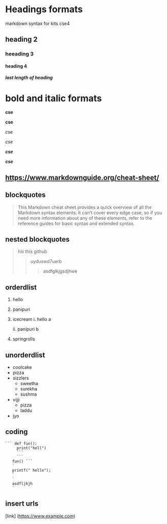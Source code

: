 # Headings  formats
markdown syntax for kits cse4
## heading 2
### heeading 3
#### heading 4
##### last length of heading
# bold and italic formats
**cse**

__cse__

*cse*

_cse_

_**cse**_

__*cse*__

## https://www.markdownguide.org/cheat-sheet/

## blockquotes
> This Markdown cheat sheet provides a quick overview of all the Markdown syntax elements. It can’t cover every edge case, so if you need more information about any of these elements, refer to the reference guides for basic syntax and extended syntax.
## nested blockquotes
> hiii this github 
>> uyduswd7uerb
>>>  asdfglkjgsdjhwe
## orderdlist
1. hello
3. panipuri
2. icecream
    i. hello a
    
    ii. panipuri b
    
4. springrolls
## unorderdlist
- coolcake
- pizza
- sizzlers
    - sweetha 
    - surekha
    - sushma
- vijji
    * pizza
    * laddu
- jyo
## coding
```  PRINT("HELLOWORLD") 
``` def fun():
     print("hell")
     ```
     ```
   fun() ```
   `
   printf(" hello");
   `
   `
   asdfljkjh
   `
   ```
   
   ## insert urls
 [link] (https://www.example.com)
